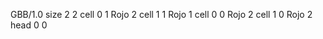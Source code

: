 <gs-board> GBB/1.0
size 2 2
cell 0 1 Rojo 2 
cell 1 1 Rojo 1 
cell 0 0 Rojo 2 
cell 1 0 Rojo 2 
head 0 0
 </gs-board>